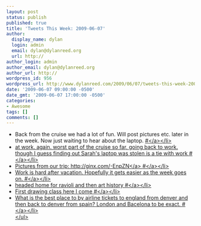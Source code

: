 ```yaml
---
layout: post
status: publish
published: true
title: 'Tweets This Week: 2009-06-07'
author:
  display_name: dylan
  login: admin
  email: dylan@dylanreed.org
  url: http://
author_login: admin
author_email: dylan@dylanreed.org
author_url: http://
wordpress_id: 956
wordpress_url: http://www.dylanreed.com/2009/06/07/tweets-this-week-2009-06-07/
date: '2009-06-07 09:00:00 -0500'
date_gmt: '2009-06-07 17:00:00 -0500'
categories:
- Awesome
tags: []
comments: []
---
```

<ul class="aktt_tweet_digest">
<li>Back from the cruise we had a lot of fun. Will post pictures etc. later in the week. Now just waiting to hear about the laptop. <a href="http:&#47;&#47;twitter.com&#47;awesomeguy&#47;statuses&#47;1981715472">#<&#47;a><&#47;li>
<li>at work. again. worst part of the cruise so far, going back to work. though I guess finding out Sarah's laptop was stolen is a tie with work <a href="http:&#47;&#47;twitter.com&#47;awesomeguy&#47;statuses&#47;1991297483">#<&#47;a><&#47;li>
<li>Pictures from our trip: <a href="http:&#47;&#47;ginx.com&#47;-EnpZN" rel="nofollow">http:&#47;&#47;ginx.com&#47;-EnpZN<&#47;a> <a href="http:&#47;&#47;twitter.com&#47;awesomeguy&#47;statuses&#47;1992344689">#<&#47;a><&#47;li>
<li>Work is hard after vacation. Hopefully it gets easier as the week goes on. <a href="http:&#47;&#47;twitter.com&#47;awesomeguy&#47;statuses&#47;1995144828">#<&#47;a><&#47;li>
<li>headed home for ravioli and then art history <a href="http:&#47;&#47;twitter.com&#47;awesomeguy&#47;statuses&#47;1996421922">#<&#47;a><&#47;li>
<li>First drawing class here I come <a href="http:&#47;&#47;twitter.com&#47;awesomeguy&#47;statuses&#47;2006608760">#<&#47;a><&#47;li>
<li>What is the best place to by airline tickets to england from denver and then back to denver from spain? London and Bacelona to be exact. <a href="http:&#47;&#47;twitter.com&#47;awesomeguy&#47;statuses&#47;2020750695">#<&#47;a><&#47;li><br />
<&#47;ul></p>
